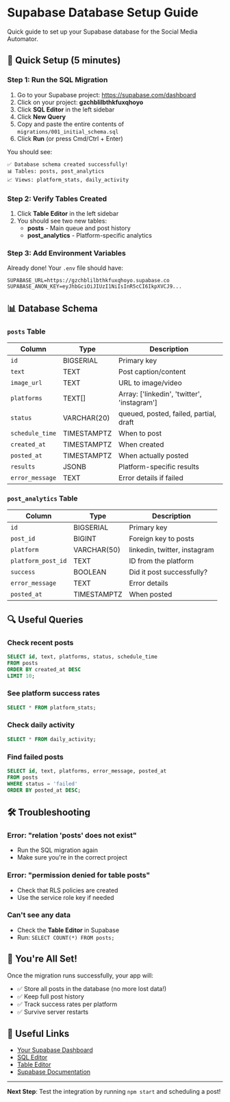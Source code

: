 # Supabase Database Setup Guide

Quick guide to set up your Supabase database for the Social Media Automator.

## 🚀 Quick Setup (5 minutes)

### Step 1: Run the SQL Migration

1. Go to your Supabase project: https://supabase.com/dashboard
2. Click on your project: **gzchblilbthkfuxqhoyo**
3. Click **SQL Editor** in the left sidebar
4. Click **New Query**
5. Copy and paste the entire contents of `migrations/001_initial_schema.sql`
6. Click **Run** (or press Cmd/Ctrl + Enter)

You should see:
```
✅ Database schema created successfully!
📊 Tables: posts, post_analytics  
📈 Views: platform_stats, daily_activity
```

### Step 2: Verify Tables Created

1. Click **Table Editor** in the left sidebar
2. You should see two new tables:
   - **posts** - Main queue and post history
   - **post_analytics** - Platform-specific analytics

### Step 3: Add Environment Variables

Already done! Your `.env` file should have:
```env
SUPABASE_URL=https://gzchblilbthkfuxqhoyo.supabase.co
SUPABASE_ANON_KEY=eyJhbGciOiJIUzI1NiIsInR5cCI6IkpXVCJ9...
```

## 📊 Database Schema

### `posts` Table

| Column | Type | Description |
|--------|------|-------------|
| `id` | BIGSERIAL | Primary key |
| `text` | TEXT | Post caption/content |
| `image_url` | TEXT | URL to image/video |
| `platforms` | TEXT[] | Array: ['linkedin', 'twitter', 'instagram'] |
| `status` | VARCHAR(20) | queued, posted, failed, partial, draft |
| `schedule_time` | TIMESTAMPTZ | When to post |
| `created_at` | TIMESTAMPTZ | When created |
| `posted_at` | TIMESTAMPTZ | When actually posted |
| `results` | JSONB | Platform-specific results |
| `error_message` | TEXT | Error details if failed |

### `post_analytics` Table

| Column | Type | Description |
|--------|------|-------------|
| `id` | BIGSERIAL | Primary key |
| `post_id` | BIGINT | Foreign key to posts |
| `platform` | VARCHAR(50) | linkedin, twitter, instagram |
| `platform_post_id` | TEXT | ID from the platform |
| `success` | BOOLEAN | Did it post successfully? |
| `error_message` | TEXT | Error details |
| `posted_at` | TIMESTAMPTZ | When posted |

## 🔍 Useful Queries

### Check recent posts
```sql
SELECT id, text, platforms, status, schedule_time
FROM posts
ORDER BY created_at DESC
LIMIT 10;
```

### See platform success rates
```sql
SELECT * FROM platform_stats;
```

### Check daily activity
```sql
SELECT * FROM daily_activity;
```

### Find failed posts
```sql
SELECT id, text, platforms, error_message, posted_at
FROM posts
WHERE status = 'failed'
ORDER BY posted_at DESC;
```

## 🛠️ Troubleshooting

### Error: "relation 'posts' does not exist"
- Run the SQL migration again
- Make sure you're in the correct project

### Error: "permission denied for table posts"
- Check that RLS policies are created
- Use the service role key if needed

### Can't see any data
- Check the **Table Editor** in Supabase
- Run: `SELECT COUNT(*) FROM posts;`

## 🎉 You're All Set!

Once the migration runs successfully, your app will:
- ✅ Store all posts in the database (no more lost data!)
- ✅ Keep full post history
- ✅ Track success rates per platform
- ✅ Survive server restarts

## 🔗 Useful Links

- [Your Supabase Dashboard](https://supabase.com/dashboard/project/gzchblilbthkfuxqhoyo)
- [SQL Editor](https://supabase.com/dashboard/project/gzchblilbthkfuxqhoyo/sql)
- [Table Editor](https://supabase.com/dashboard/project/gzchblilbthkfuxqhoyo/editor)
- [Supabase Documentation](https://supabase.com/docs)

---

**Next Step**: Test the integration by running `npm start` and scheduling a post!

